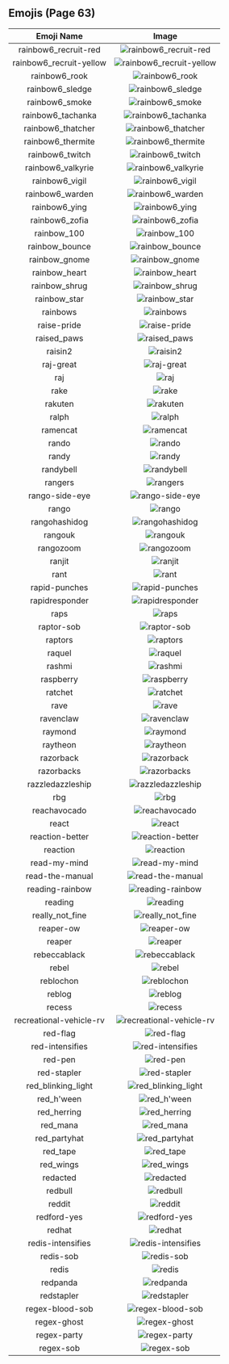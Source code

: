 
  ## Emojis (Page 63)
  |Emoji Name|Image|
  | :-: | :-: |
  |rainbow6_recruit-red| ![rainbow6_recruit-red](/output/rainbow6_recruit-red.png)|
  |rainbow6_recruit-yellow| ![rainbow6_recruit-yellow](/output/rainbow6_recruit-yellow.png)|
  |rainbow6_rook| ![rainbow6_rook](/output/rainbow6_rook.png)|
  |rainbow6_sledge| ![rainbow6_sledge](/output/rainbow6_sledge.png)|
  |rainbow6_smoke| ![rainbow6_smoke](/output/rainbow6_smoke.png)|
  |rainbow6_tachanka| ![rainbow6_tachanka](/output/rainbow6_tachanka.png)|
  |rainbow6_thatcher| ![rainbow6_thatcher](/output/rainbow6_thatcher.png)|
  |rainbow6_thermite| ![rainbow6_thermite](/output/rainbow6_thermite.png)|
  |rainbow6_twitch| ![rainbow6_twitch](/output/rainbow6_twitch.png)|
  |rainbow6_valkyrie| ![rainbow6_valkyrie](/output/rainbow6_valkyrie.png)|
  |rainbow6_vigil| ![rainbow6_vigil](/output/rainbow6_vigil.png)|
  |rainbow6_warden| ![rainbow6_warden](/output/rainbow6_warden.png)|
  |rainbow6_ying| ![rainbow6_ying](/output/rainbow6_ying.png)|
  |rainbow6_zofia| ![rainbow6_zofia](/output/rainbow6_zofia.png)|
  |rainbow_100| ![rainbow_100](/output/rainbow_100.gif)|
  |rainbow_bounce| ![rainbow_bounce](/output/rainbow_bounce.gif)|
  |rainbow_gnome| ![rainbow_gnome](/output/rainbow_gnome.png)|
  |rainbow_heart| ![rainbow_heart](/output/rainbow_heart.png)|
  |rainbow_shrug| ![rainbow_shrug](/output/rainbow_shrug.gif)|
  |rainbow_star| ![rainbow_star](/output/rainbow_star.png)|
  |rainbows| ![rainbows](/output/rainbows.gif)|
  |raise-pride| ![raise-pride](/output/raise-pride.png)|
  |raised_paws| ![raised_paws](/output/raised_paws.png)|
  |raisin2| ![raisin2](/output/raisin2.gif)|
  |raj-great| ![raj-great](/output/raj-great.gif)|
  |raj| ![raj](/output/raj.jpg)|
  |rake| ![rake](/output/rake.png)|
  |rakuten| ![rakuten](/output/rakuten.png)|
  |ralph| ![ralph](/output/ralph.png)|
  |ramencat| ![ramencat](/output/ramencat.gif)|
  |rando| ![rando](/output/rando.jpg)|
  |randy| ![randy](/output/randy.jpg)|
  |randybell| ![randybell](/output/randybell.png)|
  |rangers| ![rangers](/output/rangers.png)|
  |rango-side-eye| ![rango-side-eye](/output/rango-side-eye.png)|
  |rango| ![rango](/output/rango.png)|
  |rangohashidog| ![rangohashidog](/output/rangohashidog.jpg)|
  |rangouk| ![rangouk](/output/rangouk.png)|
  |rangozoom| ![rangozoom](/output/rangozoom.png)|
  |ranjit| ![ranjit](/output/ranjit.png)|
  |rant| ![rant](/output/rant.gif)|
  |rapid-punches| ![rapid-punches](/output/rapid-punches.gif)|
  |rapidresponder| ![rapidresponder](/output/rapidresponder.png)|
  |raps| ![raps](/output/raps.png)|
  |raptor-sob| ![raptor-sob](/output/raptor-sob.png)|
  |raptors| ![raptors](/output/raptors.png)|
  |raquel| ![raquel](/output/raquel.png)|
  |rashmi| ![rashmi](/output/rashmi.png)|
  |raspberry| ![raspberry](/output/raspberry.png)|
  |ratchet| ![ratchet](/output/ratchet.gif)|
  |rave| ![rave](/output/rave.jpg)|
  |ravenclaw| ![ravenclaw](/output/ravenclaw.png)|
  |raymond| ![raymond](/output/raymond.png)|
  |raytheon| ![raytheon](/output/raytheon.jpg)|
  |razorback| ![razorback](/output/razorback.png)|
  |razorbacks| ![razorbacks](/output/razorbacks.png)|
  |razzledazzleship| ![razzledazzleship](/output/razzledazzleship.png)|
  |rbg| ![rbg](/output/rbg.png)|
  |reachavocado| ![reachavocado](/output/reachavocado.png)|
  |react| ![react](/output/react.png)|
  |reaction-better| ![reaction-better](/output/reaction-better.png)|
  |reaction| ![reaction](/output/reaction.png)|
  |read-my-mind| ![read-my-mind](/output/read-my-mind.gif)|
  |read-the-manual| ![read-the-manual](/output/read-the-manual.gif)|
  |reading-rainbow| ![reading-rainbow](/output/reading-rainbow.png)|
  |reading| ![reading](/output/reading.gif)|
  |really_not_fine| ![really_not_fine](/output/really_not_fine.png)|
  |reaper-ow| ![reaper-ow](/output/reaper-ow.png)|
  |reaper| ![reaper](/output/reaper.gif)|
  |rebeccablack| ![rebeccablack](/output/rebeccablack.png)|
  |rebel| ![rebel](/output/rebel.png)|
  |reblochon| ![reblochon](/output/reblochon.png)|
  |reblog| ![reblog](/output/reblog.png)|
  |recess| ![recess](/output/recess.png)|
  |recreational-vehicle-rv| ![recreational-vehicle-rv](/output/recreational-vehicle-rv.png)|
  |red-flag| ![red-flag](/output/red-flag.png)|
  |red-intensifies| ![red-intensifies](/output/red-intensifies.gif)|
  |red-pen| ![red-pen](/output/red-pen.png)|
  |red-stapler| ![red-stapler](/output/red-stapler.jpg)|
  |red_blinking_light| ![red_blinking_light](/output/red_blinking_light.gif)|
  |red_h'ween| ![red_h'ween](/output/red_h'ween.png)|
  |red_herring| ![red_herring](/output/red_herring.png)|
  |red_mana| ![red_mana](/output/red_mana.png)|
  |red_partyhat| ![red_partyhat](/output/red_partyhat.png)|
  |red_tape| ![red_tape](/output/red_tape.gif)|
  |red_wings| ![red_wings](/output/red_wings.png)|
  |redacted| ![redacted](/output/redacted.png)|
  |redbull| ![redbull](/output/redbull.png)|
  |reddit| ![reddit](/output/reddit.png)|
  |redford-yes| ![redford-yes](/output/redford-yes.gif)|
  |redhat| ![redhat](/output/redhat.png)|
  |redis-intensifies| ![redis-intensifies](/output/redis-intensifies.gif)|
  |redis-sob| ![redis-sob](/output/redis-sob.png)|
  |redis| ![redis](/output/redis.png)|
  |redpanda| ![redpanda](/output/redpanda.png)|
  |redstapler| ![redstapler](/output/redstapler.jpg)|
  |regex-blood-sob| ![regex-blood-sob](/output/regex-blood-sob.png)|
  |regex-ghost| ![regex-ghost](/output/regex-ghost.png)|
  |regex-party| ![regex-party](/output/regex-party.gif)|
  |regex-sob| ![regex-sob](/output/regex-sob.png)|
  
